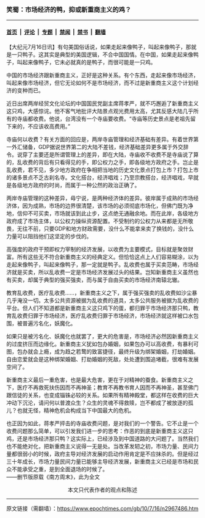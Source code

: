 ### 笑蜀：市场经济的鸭，抑或新重商主义的鸡？

---

#### [首页](../../../..?n2967486) &nbsp;|&nbsp; [评论](../../../../../epoch-comment?n2967486) &nbsp;|&nbsp; [专题](../../../../../epoch-special?n2967486) &nbsp;|&nbsp; [禁闻](../../../../../epoch-news?n2967486) &nbsp;|&nbsp; [禁书](../../../../../books?n2967486) &nbsp;|&nbsp; [翻墙](https://github.com/gfw-breaker/nogfw/blob/master/README.md?n2967486)


<div class="post_content" id="artbody" itemprop="articleBody">
 <!-- article content begin -->
 <p>
  【大纪元7月16日讯】有句美国俗话说，如果走起来像鸭子，叫起来像鸭子，那就是一只鸭子。这其实是典型的美国逻辑，不合中国国情。在中国，如果走起来像鸭子，叫起来像鸭子，它未必就真的是鸭子，而很可能是一只鸡。
 </p>
 <p>
  中国的市场经济跟新重商主义，正好是这种关系。有个东西，走起来像市场经济，叫起来像市场经济，但它无论如何不是市场经济，而不过是新重商主义这个计划经济的变种而已。
 </p>
 <p>
  近日出席两岸经贸文化论坛的中国国民党副主席蒋孝严，就不巧邂逅了新重商主义这只鸡，大感惊诧。他不客气地批评大陆景点观光费用太高，尤其反感大陆几乎所有的寺庙都收费。他说，台湾没有一个寺庙要收费。“寺庙等历史景点是老祖先留下来的，不应该收高费用。”
 </p>
 <p>
  寺庙何以收费？有关方面的回应是，两岸寺庙管理和经济基础有差异。有着世界第一外汇储备，GDP据说世界第二的大陆不差钱，经济基础差异更多属于外交辞令。说穿了主要还是所谓管理上的差异，即在大陆，寺庙收不收费不是寺庙说了算的，乱收费的背后有只看得见的手，即公权力之手，即各级地方政府之手。岂止是乱收费，君不见，多少地方政府在争相把当地的历史文化景点打包上市？打包上市的诸多景点不乏古刹名寺。文化搭台，经济唱戏；乃至宗教搭台，经济唱戏，早就是各级地方政府的时尚，而属于一种公然的政治正确了。
 </p>
 <p>
  两岸寺庙管理的这种差异，毋宁说，是两种经济体的差异。彼岸属于成熟的市场经济体，因为成熟，市场的边界很清楚，该市场的必须彻底市场化，但佛门既为净地，信仰不可买卖，市场就该到此止步，这点绝无通融余地。而在此岸，各级地方政府成了市场主体，以公权力操纵资源配置。不受制约的公权力从来都是无所敬畏，无往不前，只要GDP和地方财政需要，没什么不能拿来卖了换钱的，没什么力量可以阻挡他们这坚定的步伐的。
 </p>
 <p>
  高强度的政府干预即权力宰制的经济发展，以收费为主要模式，目标就是聚敛财富。所有这些无不符合新重商主义的经典定义。但恰恰这点上人们容易糊涂，以为走起来像鸭子，叫起来像鸭子，那一定就是鸭子。乱收费也属于买卖范畴，市场经济就是买卖，所以乱收费一定是市场经济发展过头的结果。岂知新重商主义虽然也有买卖，却属于典型的强买强卖，而与属于自由买卖的市场经济南辕北辙。
 </p>
 <p>
  教育乱收费，医疗乱收费……，新重商主义之下，属于强买强卖的乱收费如沙尘暴几乎淹没一切。太多公共资源被据为乱收费的道具，太多公共服务被据为乱收费的平台。但人们不知道都是新重商主义这只鸡下的蛋，都归罪于市场经济那只鸭，教育乱收费归罪于市场经济，医疗乱收费归罪于市场经济，市场经济就这样被口水包围，被普遍污名化，妖魔化。
 </p>
 <p>
  如果只是被污名化、妖魔化也就罢了，更大的危害是，市场经济必然因新重商主义的过度挤压而边缘化。新重商主义犹如包办婚姻，如果包办可以高收费，有暴利可图，包办就会上瘾，成为趋之若鹜的致富捷径，最终升级为绑架婚姻，打劫婚姻。自由恋爱就会是这种绑架婚姻、打劫婚姻的死敌，处处遭到围追堵截，很难有发展空间了。
 </p>
 <p>
  新重商主义最后一重危害，也是最大危害，更在于对精神的蚕食。新重商主义之下，医疗不再救死扶伤因而不再神圣；教育不再教书育人因而不再神圣，甚至佛门跟信徒的关系，也变成锱铢必较的关系。如果所有精神殿堂，都这样在收费的巨大冲动下沉沦，请问何以普渡众生？众生的灵魂不得救赎，岂不都成了被放逐的孤儿？也就无怪，精神危机会构成当下中国最大的危机。
 </p>
 <p>
  也正因为如此，蒋孝严抨击的寺庙收费问题，是对我们的一个警告。它不止是一个收费问题那么简单，可以引发我们进一步的思考：作恶的到底是新重商主义这只鸡，还是市场经济那只鸭？这实际上，已经涉及到中国道路的大问题了。当然我们也不能绝对化，把新重商主义说得一无是处。当改革发轫之初，市场力量、民间力量都很弱小的时候，政府主导对经济发展的启动作用肯定是不应抹杀的。但是经过三十年成长，市场力量民间力量已能够主导经济发展，新重商主义已经是市场和民众不能承受之重，是到全面退场的时候了。
  <br/>
  ——删节版原载《南方周末》，此为全文
  <span style="color: #ffffff;">
   (http://www.dajiyuan.com)
  </span>
 </p>
 <p>
  <center>
   <span class="GY13">
    本文只代表作者的观点和陈述
   </span>
  </center>
 </p>
 <!-- article content end -->
 <div id="below_article_ad">
 </div>
</div>


---

原文链接（需翻墙）：https://www.epochtimes.com/gb/10/7/16/n2967486.htm